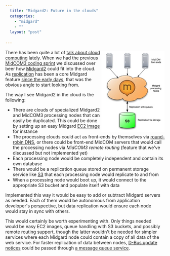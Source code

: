 ```yaml
---
  title: "Midgard2: Future in the clouds"
  categories: 
    - "midgard"
    - ""
  layout: "post"

---
```

<p style="text-align:right;">
<a href="/files/midgard2-cloud-processing.png"><img src="/files/midgard2-cloud-processing-tm.jpg" height="257" width="200" border="0" align="right" hspace="0" vspace="4" alt="Cloud computing with Midgard2" title="Cloud computing with Midgard2" /></a>
</p><p>
There has been quite a lot of <a href="http://vertonghen.wordpress.com/2008/07/05/erlang-or-utility-computing-vs-appliance-computing/">talk about cloud computing</a> lately. When we had the previous <a href="http://bergie.iki.fi/blog/midcom_3_and_built-in_webdav.html">MidCOM3 coding sprint</a> we discussed over beer how <a href="http://bergie.iki.fi/blog/midgard_2-more_than_just_php-more_than_just_cms.html">Midgard2</a> could fit into the cloud. As <a href="http://bergie.iki.fi/blog/xmpp_publish-subscribe_for_midgard_and_ajatus_replication.html">replication</a> has been a core Midgard feature <a href="http://www.midgard-project.org/documentation/concepts-repligard/">since the early days</a>, that was the obvious angle to start looking from.
</p><p>
The way I see Midgard2 in the cloud is the following:
</p><ul><li>There are clouds of specialized Midgard2 and MidCOM3 processing nodes that can easily be duplicated. This could be done by setting up an easy Midgard <a href="http://www.amazon.com/gp/browse.html?node=201590011">EC2 image</a> for instance</li>
<li>The processing clouds could act as front-ends by themselves via <a href="http://en.wikipedia.org/wiki/Round_robin_DNS">round-robin DNS</a>, or there could be front-end MidCOM servers that would call the processing nodes via <em>MidCOM3 remote routing</em> (feature that we've discussed but not implemented yet)</li>
<li>Each processing node would be completely independent and contain its own database</li>
<li>There would be a replication queue stored on permanent storage service like <a href="http://www.amazon.com/gp/browse.html?node=16427261">S3</a> that each processing node would replicate to and from</li>
<li>When a processing node would boot up, it would connect to the appropriate S3 bucket and populate itself with data</li>
</ul><p>
Implemented this way it would be easy to add or subtract Midgard servers as needed. Each of them would be autonomous from application developer's perspective, but data replication would ensure each node would stay in sync with others.
</p><p>
This would certainly be worth experimenting with. Only things needed would be easy EC2 images, queue handling with S3 buckets, and possibly remote routing support, though the latter wouldn't be needed for simpler services where each Midgard node could contain a copy of all data of the web service. For faster replication of data between nodes, <a href="http://bergie.iki.fi/blog/interprocess_communications_in_midgard-d-bus_comes_to_the_web.html">D-Bus update notices</a> could be passed through <a href="http://www.amazon.com/Simple-Queue-Service-home-page/b?ie=UTF8&amp;node=13584001">a message queue service</a>.
</p>